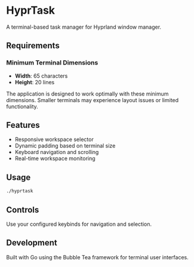 # HyprTask

A terminal-based task manager for Hyprland window manager.

## Requirements

### Minimum Terminal Dimensions
- **Width**: 65 characters
- **Height**: 20 lines

The application is designed to work optimally with these minimum dimensions. Smaller terminals may experience layout issues or limited functionality.

## Features

- Responsive workspace selector
- Dynamic padding based on terminal size
- Keyboard navigation and scrolling
- Real-time workspace monitoring

## Usage

```bash
./hyprtask
```

## Controls

Use your configured keybinds for navigation and selection.

## Development

Built with Go using the Bubble Tea framework for terminal user interfaces.

